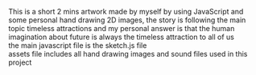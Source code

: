 This is a short 2 mins artwork made by myself by using JavaScript and some personal hand drawing 2D images, the story is following the main topic timeless attractions and my personal answer is that the human imagination about future is always the timeless attraction to all of us<br />
the main javascript file is the sketch.js file<br />
assets file includes all hand drawing images and sound files used in this project
